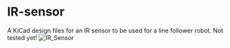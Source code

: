 # IR-sensor

A KiCad design files for an IR sensor to be used for a line follower robot. Not  tested yet!
![IR_Sensor](https://user-images.githubusercontent.com/67445603/190140443-4eb48ab7-8655-4662-950f-ebee19097cb4.png)
